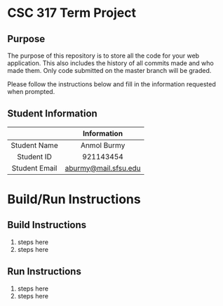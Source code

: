 # CSC 317 Term Project

## Purpose

The purpose of this repository is to store all the code for your web application. This also includes the history of all commits made and who made them. Only code submitted on the master branch will be graded.

Please follow the instructions below and fill in the information requested when prompted.

## Student Information

|               |      Information      |
|:-------------:|:---------------------:|
| Student Name  | Anmol Burmy           |
| Student ID    | 921143454             |
| Student Email | aburmy@mail.sfsu.edu  |



# Build/Run Instructions

## Build Instructions
1. steps here
2. steps here

## Run Instructions
1. steps here
2. steps here 